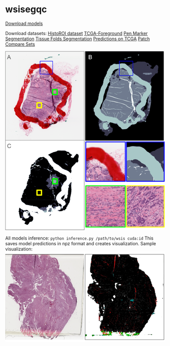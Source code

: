 # wsisegqc

[Download models](https://drive.google.com/file/d/1G_k79ht2NlaDdmmKziX1iXbvffiFSujw/view)

Download datasets:
[HistoROI dataset](https://drive.google.com/file/d/1G_k79ht2NlaDdmmKziX1iXbvffiFSujw/view)
[TCGA-Foreground](https://drive.google.com/file/d/1G_k79ht2NlaDdmmKziX1iXbvffiFSujw/view)
[Pen Marker Segmentation](https://drive.google.com/file/d/1G_k79ht2NlaDdmmKziX1iXbvffiFSujw/view)
[Tissue Folds Segmentation](https://drive.google.com/file/d/1G_k79ht2NlaDdmmKziX1iXbvffiFSujw/view)
[Predictions on TCGA](https://drive.google.com/file/d/1G_k79ht2NlaDdmmKziX1iXbvffiFSujw/view)
[Patch Compare Sets](https://drive.google.com/file/d/1G_k79ht2NlaDdmmKziX1iXbvffiFSujw/view)

![Model predictions](https://github.com/abhijeetptl5/wsisegqc/blob/main/preds_all.png)

All models inference: `python inference.py /path/to/wsis cuda:id`
This saves model predictions in npz format and creates visualization.
Sample visualization:
![Sample Visualization](https://github.com/abhijeetptl5/wsisegqc/blob/main/viz_sample.png)
